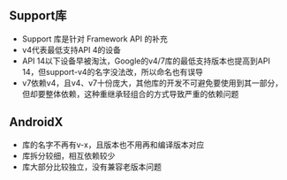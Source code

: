 ## Support库
* Support 库是针对 Framework API 的补充
* v4代表最低支持API 4的设备
* API 14以下设备早被淘汰，Google的v4/7库的最低支持版本也提高到API 14，但support-v4的名字没法改，所以命名也有误导
* v7依赖v4，且v4、v7十份庞大，其他库的开发不可避免要使用到其一部分，但却要整体依赖，这种重继承轻组合的方式导致严重的依赖问题

## AndroidX
* 库的名字不再有v-x，且版本也不用再和编译版本对应
* 库拆分较细，相互依赖较少
* 库大部分比较独立，没有兼容老版本问题